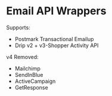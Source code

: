 # Email API Wrappers

Supports:
* Postmark Transactional Emailup
* Drip v2 + v3-Shopper Activity API

v4 Removed:
* Mailchimp
* SendInBlue
* ActiveCampaign
* GetResponse